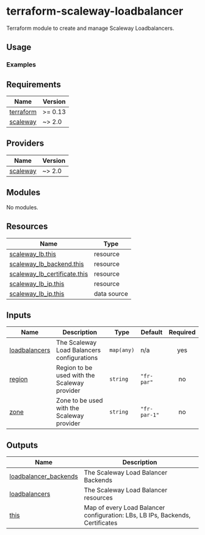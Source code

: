 # terraform-scaleway-loadbalancer

Terraform module to create and manage Scaleway Loadbalancers.

## Usage


### Examples

<!-- BEGINNING OF PRE-COMMIT-TERRAFORM DOCS HOOK -->
## Requirements

| Name | Version |
|------|---------|
| <a name="requirement_terraform"></a> [terraform](#requirement\_terraform) | >= 0.13 |
| <a name="requirement_scaleway"></a> [scaleway](#requirement\_scaleway) | ~> 2.0 |

## Providers

| Name | Version |
|------|---------|
| <a name="provider_scaleway"></a> [scaleway](#provider\_scaleway) | ~> 2.0 |

## Modules

No modules.

## Resources

| Name | Type |
|------|------|
| [scaleway_lb.this](https://registry.terraform.io/providers/scaleway/scaleway/latest/docs/resources/lb) | resource |
| [scaleway_lb_backend.this](https://registry.terraform.io/providers/scaleway/scaleway/latest/docs/resources/lb_backend) | resource |
| [scaleway_lb_certificate.this](https://registry.terraform.io/providers/scaleway/scaleway/latest/docs/resources/lb_certificate) | resource |
| [scaleway_lb_ip.this](https://registry.terraform.io/providers/scaleway/scaleway/latest/docs/resources/lb_ip) | resource |
| [scaleway_lb_ip.this](https://registry.terraform.io/providers/scaleway/scaleway/latest/docs/data-sources/lb_ip) | data source |

## Inputs

| Name | Description | Type | Default | Required |
|------|-------------|------|---------|:--------:|
| <a name="input_loadbalancers"></a> [loadbalancers](#input\_loadbalancers) | The Scaleway Load Balancers configurations | `map(any)` | n/a | yes |
| <a name="input_region"></a> [region](#input\_region) | Region to be used with the Scaleway provider | `string` | `"fr-par"` | no |
| <a name="input_zone"></a> [zone](#input\_zone) | Zone to be used with the Scaleway provider | `string` | `"fr-par-1"` | no |

## Outputs

| Name | Description |
|------|-------------|
| <a name="output_loadbalancer_backends"></a> [loadbalancer\_backends](#output\_loadbalancer\_backends) | The Scaleway Load Balancer Backends |
| <a name="output_loadbalancers"></a> [loadbalancers](#output\_loadbalancers) | The Scaleway Load Balancer resources |
| <a name="output_this"></a> [this](#output\_this) | Map of every Load Balancer configuration: LBs, LB IPs, Backends, Certificates |
<!-- END OF PRE-COMMIT-TERRAFORM DOCS HOOK -->
